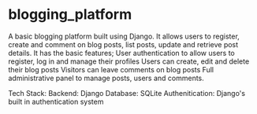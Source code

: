 # blogging_platform
A basic blogging platform built using Django. It allows users to register, create and comment on blog posts, list posts, update and retrieve post details. 
It has the basic features;
User authentication to allow users to register, log in and manage their profiles
Users can create, edit and delete their blog posts
Visitors can leave comments on blog posts
Full administrative panel to manage posts, users and comments.

Tech Stack: 
Backend: Django
Database: SQLite
Authenitication: Django's built in authentication system
